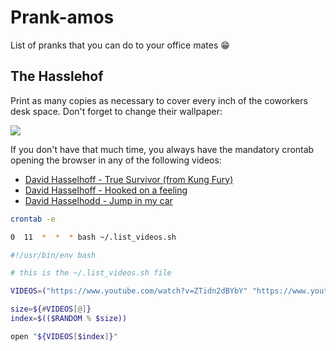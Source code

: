 # Prank-amos
List of pranks that you can do to your office mates 😁

## The Hasslehof

Print as many copies as necessary to cover every inch of the coworkers desk space.
Don't forget to change their wallpaper:

![](https://i.ebayimg.com/images/g/diAAAOSw3xJVeLlb/s-l1600.jpg)

If you don't have that much time, you always have the mandatory crontab opening the browser in any of the following videos:

* [David Hasselhoff - True Survivor (from Kung Fury)][1]
* [David Hasselhoff - Hooked on a feeling][2]
* [David Hasselhodd - Jump in my car][3]

[1]: https://www.youtube.com/watch?v=ZTidn2dBYbY
[2]: https://www.youtube.com/watch?v=PJQVlVHsFF8
[3]: https://www.youtube.com/watch?v=dm7jEA3frY4

```bash
crontab -e
```

```bash
0  11  *  *  * bash ~/.list_videos.sh
```

```bash
#!/usr/bin/env bash

# this is the ~/.list_videos.sh file

VIDEOS=("https://www.youtube.com/watch?v=ZTidn2dBYbY" "https://www.youtube.com/watch?v=PJQVlVHsFF8" "https://www.youtube.com/watch?v=dm7jEA3frY4")

size=${#VIDEOS[@]}
index=$(($RANDOM % $size))

open "${VIDEOS[$index]}"
```
